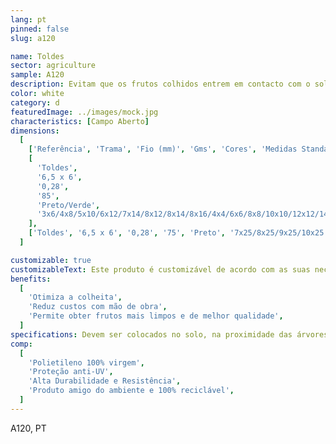 ```yaml
---
lang: pt
pinned: false
slug: a120

name: Toldes
sector: agriculture
sample: A120
description: Evitam que os frutos colhidos entrem em contacto com o solo, aumentando o indíce de colheita da cultura produzida e, consequentemente, o rendimento final.
color: white
category: d
featuredImage: ../images/mock.jpg
characteristics: [Campo Aberto]
dimensions:
  [
    ['Referência', 'Trama', 'Fio (mm)', 'Gms', 'Cores', 'Medidas Standart (m)'],
    [
      'Toldes',
      '6,5 x 6',
      '0,28',
      '85',
      'Preto/Verde',
      '3x6/4x8/5x10/6x12/7x14/8x12/8x14/8x16/4x4/6x6/8x8/10x10/12x12/14x14',
    ],
    ['Toldes', '6,5 x 6', '0,28', '75', 'Preto', '7x25/8x25/9x25/10x25'],
  ]

customizable: true
customizableText: Este produto é customizável de acordo com as suas necessidades. Contacte-nos para mais informações.
benefits:
  [
    'Otimiza a colheita',
    'Reduz custos com mão de obra',
    'Permite obter frutos mais limpos e de melhor qualidade',
  ]
specifications: Devem ser colocados no solo, na proximidade das árvores onde será efetuada a colheita. Os toldes podem ou não possuir abertura.
comp:
  [
    'Polietileno 100% virgem',
    'Proteção anti-UV',
    'Alta Durabilidade e Resistência',
    'Produto amigo do ambiente e 100% reciclável',
  ]
---
```


A120, PT
